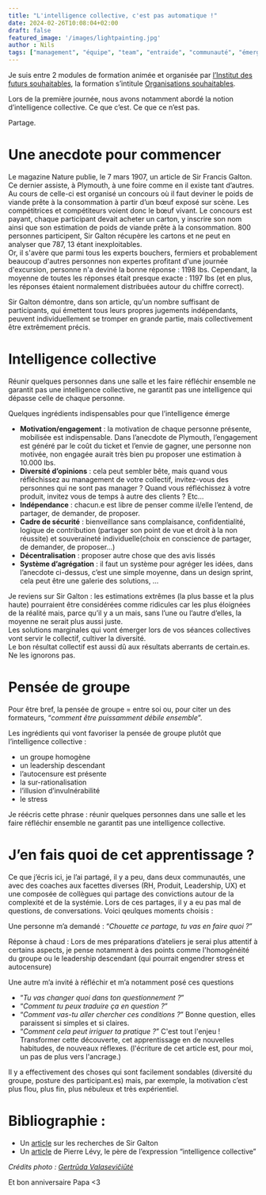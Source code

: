 ```yaml
---
title: "L'intelligence collective, c'est pas automatique !"
date: 2024-02-26T10:08:04+02:00
draft: false
featured_image: '/images/lightpainting.jpg'
author : Nils
tags: ["management", "équipe", "team", "entraide", "communauté", "émergence"]
---
```


Je suis entre 2 modules de formation animée et organisée par [l’Institut des futurs souhaitables](https://www.futurs-souhaitables.org/), la formation s’intitule [Organisations souhaitables](https://communaute.futurs-souhaitables.org/page/la-focuslab-organisations-souhaitables).

Lors de la première journée, nous avons notamment abordé la notion d’intelligence collective. Ce que c’est. Ce que ce n’est pas.

Partage.


# Une anecdote pour commencer

Le magazine Nature publie, le 7 mars 1907, un article de Sir Francis Galton.
Ce dernier assiste, à Plymouth, à une foire comme en il existe tant d’autres. Au cours de celle-ci est organisé un concours où il faut deviner le poids de viande prête à la consommation à partir d’un bœuf exposé sur scène. Les compétitrices et compétiteurs voient donc le bœuf vivant. Le concours est payant, chaque participant devait acheter un carton, y inscrire son nom ainsi que son estimation de poids de viande prête à la consommation.
800 personnes participent, Sir Galton récupère les cartons et ne peut en analyser que 787, 13 étant inexploitables.  
Or, il s'avère que parmi tous les experts bouchers, fermiers et probablement beaucoup d'autres personnes non expertes profitant d'une journée d'excursion, personne n'a deviné la bonne réponse : 1198 lbs. Cependant, la moyenne de toutes les réponses était presque exacte : 1197 lbs (et en plus, les réponses étaient normalement distribuées autour du chiffre correct).

Sir Galton démontre, dans son article, qu'un nombre suffisant de participants, qui émettent tous leurs propres jugements indépendants, peuvent individuellement se tromper en grande partie, mais collectivement être extrêmement précis.


# Intelligence collective

Réunir quelques personnes dans une salle et les faire réfléchir ensemble ne garantit pas une intelligence collective, ne garantit pas une intelligence qui dépasse celle de chaque personne.

Quelques ingrédients indispensables pour que l’intelligence émerge 
- **Motivation/engagement** : la motivation de chaque personne présente, mobilisée est indispensable. Dans l’anecdote de Plymouth, l’engagement est généré par le coût du ticket et l’envie de gagner, une personne non motivée, non engagée aurait très bien pu proposer une estimation à 10.000 lbs. 
- **Diversité d’opinions** : cela peut sembler bête, mais quand vous réfléchissez au management de votre collectif, invitez-vous des personnes qui ne sont pas manager ? Quand vous réfléchissez à votre produit, invitez vous de temps à autre des clients ? Etc…
- **Indépendance** : chacun.e est libre de penser comme il/elle l’entend, de partager, de demander, de proposer.
- **Cadre de sécurité** : bienveillance sans complaisance, confidentialité, logique de contribution (partager son point de vue et droit à la non réussite) et souveraineté individuelle(choix en conscience de partager, de demander, de proposer…)
- **Décentralisation** : proposer autre chose que des avis lissés
- **Système d’agrégation** : il faut un système pour agréger les idées, dans l’anecdote ci-dessus, c’est une simple moyenne, dans un design sprint, cela peut être une galerie des solutions, …

Je reviens sur Sir Galton : les estimations extrêmes (la plus basse et la plus haute) pourraient être considérées comme ridicules car les plus éloignées de la réalité mais, parce qu’il y a un mais, sans l’une ou l’autre d’elles, la moyenne ne serait plus aussi juste.  
Les solutions marginales qui vont émerger lors de vos séances collectives vont servir le collectif, cultiver la diversité.  
Le bon résultat collectif est aussi dû aux résultats aberrants de certain.es. Ne les ignorons pas.



# Pensée de groupe

Pour être bref, la pensée de groupe = entre soi ou, pour citer un des formateurs, “*comment être puissamment débile ensemble*”.

Les ingrédients qui vont favoriser la pensée de groupe plutôt que l’intelligence collective : 
- un groupe homogène
- un leadership descendant
- l’autocensure est présente
- la sur-rationalisation
- l’illusion d’invulnérabilité
- le stress

Je réécris cette phrase : réunir quelques personnes dans une salle et les faire réfléchir ensemble ne garantit pas une intelligence collective.

# J’en fais quoi de cet apprentissage ?
Ce que j’écris ici, je l’ai partagé, il y a peu, dans deux communautés, une avec des coaches aux facettes diverses (RH, Produit, Leadership, UX) et une composée de collègues qui partage des convictions autour de la complexité et de la systémie.
Lors de ces partages, il y a eu pas mal de questions, de conversations. Voici qeulques moments choisis : 

Une personne m’a demandé : “*Chouette ce partage, tu vas en faire quoi ?*”

Réponse à chaud : Lors de mes préparations d’ateliers je serai plus attentif à certains aspects, je pense notamment à des points comme l'homogénéité du groupe ou le leadership descendant (qui pourrait engendrer stress et autocensure)

Une autre m’a invité à réfléchir et m’a notamment posé ces questions 
- “*Tu vas changer quoi dans ton questionnement ?*”
- “*Comment tu peux traduire ça en question ?*”
- “*Comment vas-tu aller chercher ces conditions ?*” Bonne question, elles paraissent si simples et si claires.
- “*Comment cela peut irriguer ta pratique ?*” C'est tout l'enjeu ! Transformer cette découverte, cet apprentissage en de nouvelles habitudes, de nouveaux réflexes. (l'écriture de cet article est, pour moi, un pas de plus vers l'ancrage.)

Il y a effectivement des choses qui sont facilement sondables (diversité du groupe, posture des participant.es) mais, par exemple, la motivation c’est plus flou, plus fin, plus nébuleux et très expérientiel.

# Bibliographie : 
- Un [article](https://www.roywalkerwealth.com/2018/01/why-you-cant-beat-market-sir-francis-galton.html) sur les recherches de Sir Galton 
- Un [article](https://www.cairn.info/revue-societes-2003-1-page-105.htm) de Pierre Lévy, le père de l’expression “intelligence collective”


*Crédits photo : [Gertrūda Valasevičiūtė](https://unsplash.com/fr/@skraidantisdrambliukas)*

Et bon anniversaire Papa <3
